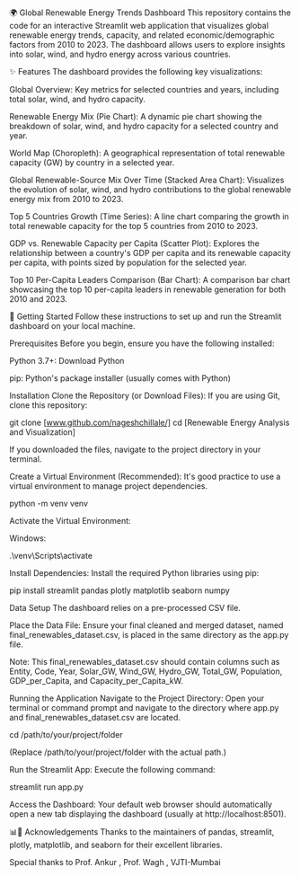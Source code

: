 🌍 Global Renewable Energy Trends Dashboard
This repository contains the code for an interactive Streamlit web application that visualizes global renewable energy trends, capacity, and related economic/demographic factors from 2010 to 2023. The dashboard allows users to explore insights into solar, wind, and hydro energy across various countries.

✨ Features
The dashboard provides the following key visualizations:

Global Overview: Key metrics for selected countries and years, including total solar, wind, and hydro capacity.

Renewable Energy Mix (Pie Chart): A dynamic pie chart showing the breakdown of solar, wind, and hydro capacity for a selected country and year.

World Map (Choropleth): A geographical representation of total renewable capacity (GW) by country in a selected year.

Global Renewable-Source Mix Over Time (Stacked Area Chart): Visualizes the evolution of solar, wind, and hydro contributions to the global renewable energy mix from 2010 to 2023.

Top 5 Countries Growth (Time Series): A line chart comparing the growth in total renewable capacity for the top 5 countries from 2010 to 2023.

GDP vs. Renewable Capacity per Capita (Scatter Plot): Explores the relationship between a country's GDP per capita and its renewable capacity per capita, with points sized by population for the selected year.

Top 10 Per-Capita Leaders Comparison (Bar Chart): A comparison bar chart showcasing the top 10 per-capita leaders in renewable generation for both 2010 and 2023.

🚀 Getting Started
Follow these instructions to set up and run the Streamlit dashboard on your local machine.

Prerequisites
Before you begin, ensure you have the following installed:

Python 3.7+: Download Python

pip: Python's package installer (usually comes with Python)


Installation
Clone the Repository (or Download Files):
If you are using Git, clone this repository:

git clone [www.github.com/nageshchillale/]
cd [Renewable Energy Analysis and Visualization]

If you downloaded the files, navigate to the project directory in your terminal.

Create a Virtual Environment (Recommended):
It's good practice to use a virtual environment to manage project dependencies.

python -m venv venv

Activate the Virtual Environment:

Windows:

.\venv\Scripts\activate



Install Dependencies:
Install the required Python libraries using pip:

pip install streamlit pandas plotly matplotlib seaborn numpy

Data Setup
The dashboard relies on a pre-processed CSV file.

Place the Data File:
Ensure your final cleaned and merged dataset, named final_renewables_dataset.csv, is placed in the same directory as the app.py file.

Note: This final_renewables_dataset.csv should contain columns such as Entity, Code, Year, Solar_GW, Wind_GW, Hydro_GW, Total_GW, Population, GDP_per_Capita, and Capacity_per_Capita_kW.

Running the Application
Navigate to the Project Directory:
Open your terminal or command prompt and navigate to the directory where app.py and final_renewables_dataset.csv are located.

cd /path/to/your/project/folder

(Replace /path/to/your/project/folder with the actual path.)

Run the Streamlit App:
Execute the following command:

streamlit run app.py

Access the Dashboard:
Your default web browser should automatically open a new tab displaying the dashboard (usually at http://localhost:8501).

📊🙏 Acknowledgements
Thanks to the maintainers of pandas, streamlit, plotly, matplotlib, and seaborn for their excellent libraries.

Special thanks to Prof. Ankur , Prof. Wagh , VJTI-Mumbai
